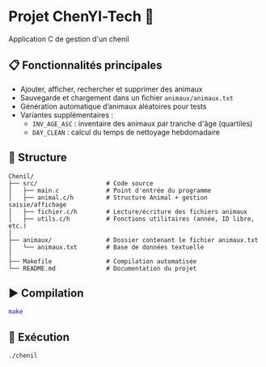 # Projet ChenYl-Tech 🐾

Application C de gestion d'un chenil

## 📋 Fonctionnalités principales

- Ajouter, afficher, rechercher et supprimer des animaux
- Sauvegarde et chargement dans un fichier `animaux/animaux.txt`
- Génération automatique d’animaux aléatoires pour tests
- Variantes supplémentaires :
  - `INV_AGE_ASC` : inventaire des animaux par tranche d'âge (quartiles)
  - `DAY_CLEAN` : calcul du temps de nettoyage hebdomadaire

## 📂 Structure

```
Chenil/
├── src/                   # Code source
│   ├── main.c             # Point d'entrée du programme
│   ├── animal.c/h         # Structure Animal + gestion saisie/affichage
│   ├── fichier.c/h        # Lecture/écriture des fichiers animaux
│   ├── utils.c/h          # Fonctions utilitaires (année, ID libre, etc.)
│
├── animaux/               # Dossier contenant le fichier animaux.txt
│   └── animaux.txt        # Base de données textuelle
│
├── Makefile               # Compilation automatisée
└── README.md              # Documentation du projet
```

## ▶️ Compilation

```bash
make
```

## 🐧 Exécution

```bash
./chenil
```
